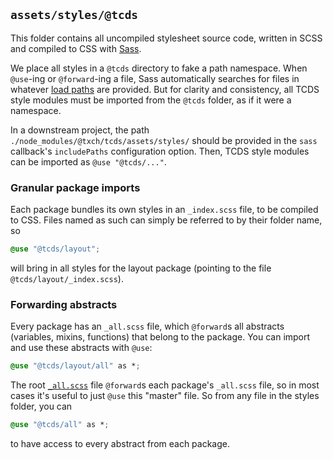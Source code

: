 ## `assets/styles/@tcds`

This folder contains all uncompiled stylesheet source code, written in SCSS and compiled to CSS with [Sass](https://www.npmjs.com/package/sass).

We place all styles in a `@tcds` directory to fake a path namespace. When `@use`-ing or `@forward`-ing a file, Sass automatically searches for files in whatever [load paths](https://sass-lang.com/documentation/at-rules/use#load-paths) are provided. But for clarity and consistency, all TCDS style modules must be imported from the `@tcds` folder, as if it were a namespace.

In a downstream project, the path `./node_modules/@txch/tcds/assets/styles/` should be provided in the `sass` callback's `includePaths` configuration option. Then, TCDS style modules can be imported as `@use "@tcds/..."`.

### Granular package imports

Each package bundles its own styles in an `_index.scss` file, to be compiled to CSS. Files named as such can simply be referred to by their folder name, so

```css
@use "@tcds/layout";
```

will bring in all styles for the layout package (pointing to the file `@tcds/layout/_index.scss`).

### Forwarding abstracts

Every package has an `_all.scss` file, which `@forward`s all abstracts (variables, mixins, functions) that belong to the package. You can import and use these abstracts with `@use`:

```css
@use "@tcds/layout/all" as *;
```

The root [`_all.scss`](https://github.com/jacecotton/tcds/blob/main/assets/styles/%40tcds/_all.scss) file `@forward`s each package's `_all.scss` file, so in most cases it's useful to just `@use` this "master" file. So from any file in the styles folder, you can

```css
@use "@tcds/all" as *;
```

to have access to every abstract from each package.
